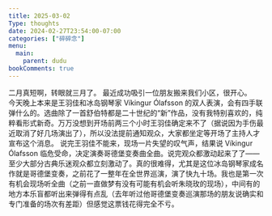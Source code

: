 ```yaml
---
title: 2025-03-02
Type: thoughts
date: 2024-02-27T23:54:00-07:00
categories: ["碎碎念"]
menu:
  main:
    parent: dudu
bookComments: true
---
```

二月真短啊，转眼就三月了。
最近成功吸引一位朋友搬来我们小区，很开心。  
今天晚上本来是王羽佳和冰岛钢琴家 Víkingur Ólafsson 的双人表演，会有四手联弹什么的。选曲除了一首舒伯特都是二十世纪的“新”作品，没有我特别喜欢的，纯粹看形式新奇。万万没想到开场前两三个小时王羽佳确定来不了（据说因为手伤最近取消了好几场演出了），所以没法提前通知观众，大家都坐定等开场了主持人才宣布这个消息。
说完王羽佳不能来，现场一片失望的叹气声，结果说 Víkingur Ólafsson 临危受命，决定演奏哥德堡变奏曲全曲。说完观众都激动起来了了——至少大部分古典乐迷观众都立刻激动了。真的很难得，尤其是这位冰岛钢琴家成名作就是哥德堡变奏，之前花了一整年在全世界巡演，演了快九十场。我也是第一次有机会现场听全曲（之前一直做梦有没有可能有机会听朱晓玫的现场），中间有的地方本乐盲都听出来弹得有点乱（去年听过他哥德堡变奏巡演那场的朋友说确实和专门准备的场次有差距）但感觉这票钱花得完全不亏。
